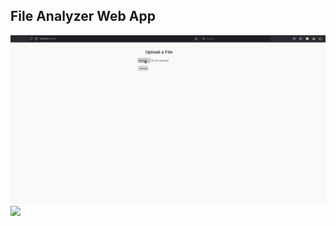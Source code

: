 ## File Analyzer Web App

[![Watch the video](https://raw.githubusercontent.com/sarcDV/RustFileAnalyzerWebApp/main/thumbnail.jpg)](https://raw.githubusercontent.com/sarcDV/RustFileAnalyzerWebApp/main/fileanalyzer.mp4)
![](https://github.com/sarcDV/RustFileAnalyzerWebApp/main/fileanalyzer.gif)

